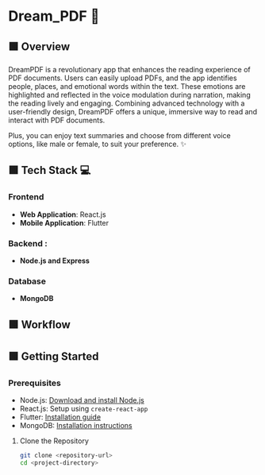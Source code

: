 # Dream_PDF 📖

## 🟩 Overview
DreamPDF is a revolutionary app that enhances the reading experience of PDF documents. Users can easily upload PDFs, and the app identifies people, places, and emotional words within the text. These emotions are highlighted and reflected in the voice modulation during narration, making the reading lively and engaging. Combining advanced technology with a user-friendly design, DreamPDF offers a unique, immersive way to read and interact with PDF documents. 

Plus, you can enjoy text summaries and choose from different voice options, like male or female, to suit your preference. ✨

## 🟩 Tech Stack 💻

### Frontend
- **Web Application**: React.js
- **Mobile Application**: Flutter

### Backend :
- **Node.js and Express**

### Database
- **MongoDB**

## 🟩 Workflow

## 🟩 Getting Started 

### Prerequisites
- Node.js: [Download and install Node.js](https://nodejs.org/)
- React.js: Setup using `create-react-app`
- Flutter: [Installation guide](https://flutter.dev/docs/get-started/install)
- MongoDB: [Installation instructions](https://www.mongodb.com/try/download/community)


1. Clone the Repository
   ```bash
   git clone <repository-url>
   cd <project-directory>


